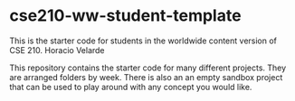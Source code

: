 # cse210-ww-student-template
This is the starter code for students in the worldwide content version of CSE 210. Horacio Velarde

This repository contains the starter code for many different projects. They are arranged folders by week. There is also an an empty sandbox project that can be used to play around with any concept you would like.
